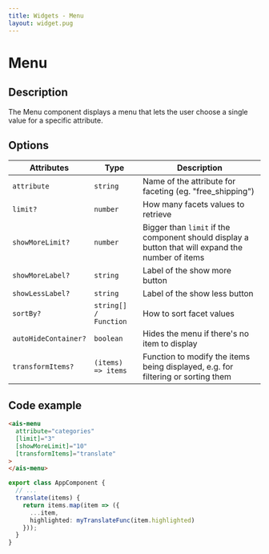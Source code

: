 ```yaml
---
title: Widgets - Menu
layout: widget.pug
---
```


# Menu

## Description

The Menu component displays a menu that lets the user choose a single value for a specific attribute.

## Options

| Attributes           | Type                  | Description
| -                    | -                     | -
| `attribute`          | `string`              | Name of the attribute for faceting (eg. "free_shipping")
| `limit?`             | `number`              | How many facets values to retrieve
| `showMoreLimit?`     | `number`              | Bigger than `limit` if the component should display a button that will expand the number of items
| `showMoreLabel?`     | `string`              | Label of the show more button
| `showLessLabel?`     | `string`              | Label of the show less button
| `sortBy?`            | `string[] / Function` | How to sort facet values
| `autoHideContainer?` | `boolean`             | Hides the menu if there's no item to display
| `transformItems?`    | `(items) => items`    | Function to modify the items being displayed, e.g. for filtering or sorting them

## Code example

```html
<ais-menu
  attribute="categories"
  [limit]="3"
  [showMoreLimit]="10"
  [transformItems]="translate"
>
</ais-menu>
```
```ts
export class AppComponent {
  // ...
  translate(items) {
    return items.map(item => ({
      ...item,
      highlighted: myTranslateFunc(item.highlighted)
    }));
  }
}
```
